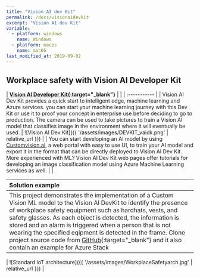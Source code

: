 ```yaml
---
title: "Vision AI dev Kit"
permalink: /docs/visionaidevkit
excerpt: "Vision AI dev Kit"
variable:
  - platform: windows
    name: Windows
  - platform: macos
    name: macOS
last_modified_at: 2019-09-02
---
```


## Workplace safety with Vision AI Developer Kit

| **[Vision AI Developer Kit](https://www.visionaidevkit.com){:target="_blank"}** |  |
| :----------- |
| Vision AI Dev Kit provides a quick start to intelligent edge, machine learning and Azure services. you can start your machine learning journey with this Dev Kit or use it to proof your concept in enterprise use before deciding to go to production. The camera can be used to take pictures to train a Vision AI model that classifies image in the environment where it will eventually be used. | ![Vision AI Dev Kit]({{ '/assets/images/DEVKIT_vaidk.png' | relative_url }}) | 
| You can start developing an AI model by using <a href="http://Customvision.ai">Customvision.ai</a>, a web portal with easy to use UI, to train your AI model and export it in the format that can be directly deployed to Vision AI Dev Kit. More experienced with ML? Vision AI Dev Kit web pages offer tutorials for developing an image classification model using Azure Machine Learning services as well. |  |

| Solution example |
| :----------- |
| This project demonstrates the implementation of a Custom Vision ML model to the Vision AI DevKit to identify the presence of workplace safety equipment such as hardhats, vests, and safety glasses. As each object is detected, the information is stored and an alarm is triggered when a person that is not wearing the specified eqipment is detected in the frame. Clone project source code from [GitHub](https://github.com/Azure-Samples/azure-intelligent-edge-patterns/tree/master/edge-ai-void-detection){:target="_blank"} and it also contain an example for Azure Stack|

| ![Standard IoT architecture]({{ '/assets/images/WorkplaceSafetyarch.jpg' | relative_url }}) |


<!-- <html><table>
 <tr>
    <td>Sold by</td>
    <td>Arrow</td> 
    <td rowspan="12"><img src="images/DEVKIT_vaidk.png" alt="i"></td>Vision AI Dev Kit</tr>
 <tr>
    <td>Manufacturer</td> 
    <td>Altek</td>
 </tr>
 <tr>
    <td>SoC</td>
    <td><a href="https://www.qualcomm.com/products/qcs603">Qualcomm QCS603</a></td> 
 </tr>
 <tr>
    <td>Operating System</td>
    <td>Yocto Linux</td> 
 </tr>
 <tr>
    <td>Category</td>
    <td>Intelligent Edge Camera</td> 
 </tr>
 <tr>
    <td>Product spec</td>
    <td><a href="https://store.altek.com.tw/qualcomm/product/ai-camera-altek-azure-iot-starter-kit#TECH-NODE">coming soon</a></td> 
 </tr>
 <tr>
    <td>HW Acceleration</td>
    <td>GPU (not optimized), DSP optimized for vision AI inferencing</td> 
 </tr>
 <tr>
    <td>Web page</td>
    <td><a href="http://www.visionaidevkit.com">www.visionaidevkit.com</a></td> 
 </tr>
 <tr>
    <td rowspan="2">Assets and tutorials</td>
    <td><a href="https://azure.github.io/Vision-AI-DevKit-Pages/docs/Tutorial-HOL_Using_the_VisionSample/">Tutorials</a></td> 
 </tr>
 <tr>
    <td><a href="https://github.com/Microsoft/vision-ai-developer-kit">Assets (GitHub)</a></td> 
 </tr>
 <tr>
    <td>Community</td>
    <td><a href="https://techcommunity.microsoft.com/t5/IoT-Devices/bd-p/HardwareEngineering">IoT Device Techcommunity</a></td> 
 </tr>
  <tr>
    <td>Certification</td>
    <td>Azure IoT, <a href="https://catalog.azureiotsolutions.com/details?title=Vision-AI-DevKit-Camera">Link to device catalog</a></td> 
 </tr> -->